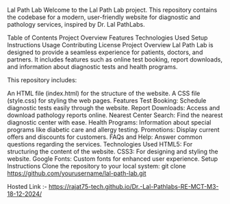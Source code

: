 Lal Path Lab
Welcome to the Lal Path Lab project. This repository contains the codebase for a modern, user-friendly website for diagnostic and pathology services, inspired by Dr. Lal PathLabs.

Table of Contents
Project Overview
Features
Technologies Used
Setup Instructions
Usage
Contributing
License
Project Overview
Lal Path Lab is designed to provide a seamless experience for patients, doctors, and partners. It includes features such as online test booking, report downloads, and information about diagnostic tests and health programs.

This repository includes:

An HTML file (index.html) for the structure of the website.
A CSS file (style.css) for styling the web pages.
Features
Test Booking: Schedule diagnostic tests easily through the website.
Report Downloads: Access and download pathology reports online.
Nearest Center Search: Find the nearest diagnostic center with ease.
Health Programs: Information about special programs like diabetic care and allergy testing.
Promotions: Display current offers and discounts for customers.
FAQs and Help: Answer common questions regarding the services.
Technologies Used
HTML5: For structuring the content of the website.
CSS3: For designing and styling the website.
Google Fonts: Custom fonts for enhanced user experience.
Setup Instructions
Clone the repository to your local system:
git clone https://github.com/yourusername/lal-path-lab.git


Hosted Link :- https://rajat75-tech.github.io/Dr.-Lal-Pathlabs-RE-MCT-M3-18-12-2024/
